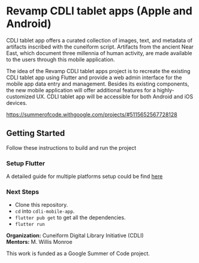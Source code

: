 # Revamp CDLI tablet apps (Apple and Android)

CDLI tablet app offers a curated collection of images, text, and metadata of artifacts inscribed
with the cuneiform script. Artifacts from the ancient Near East, which document three millennia of
human activity, are made available to the users through this mobile application.

The idea of the Revamp CDLI tablet apps project is to recreate the existing CDLI tablet app using
Flutter and provide a web admin interface for the mobile app data entry and management. Besides its
existing components, the new mobile application will offer additional features for a
highly-customized UX. CDLI tablet app will be accessible for both Android and iOS devices.

https://summerofcode.withgoogle.com/projects/#5115652567728128


## Getting Started

Follow these instructions to build and run the project

### Setup Flutter

A detailed guide for multiple platforms setup could be find [here](https://flutter.dev/docs/get-started/install/)

### Next Steps

- Clone this repository.
- `cd` into `cdli-mobile-app`.
- `flutter pub get` to get all the dependencies.
- `flutter run`

<b>Organization:</b> Cuneiform Digital Library Initiative (CDLI)<br>
<b>Mentors:</b> M. Willis Monroe

This work is funded as a Google Summer of Code project.
